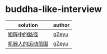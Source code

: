 # buddha-like-interview
| solution                                          | author                                    |
| ------------------------------------------------- | ----------------------------------------- |
| <a href="./矩阵中的路径.md"> 矩阵中的路径         | <a href=" https://github.com/gZeyu">gZeyu |
| <a href="./机器人的运动范围.md"> 机器人的运动范围 | <a href=" https://github.com/gZeyu">gZeyu |

